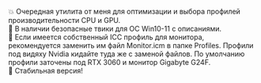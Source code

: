 💥 Очередная утилита от меня для оптимизации и выбора профилей производительности CPU и GPU.<br>
🔸 В наличии безопасные твики для ОС Win10-11 с описаниями.<br>
🔸 Если имеется собственный ICC профиль для монитора, рекомендуется заменить им файл Monitor.icm в папке Profiles. Профили под видяху Nvidia кидайте туда же с заменой файлов. По умолчанию профили заточены под RTX 3060 и монитор Gigabyte G24F.<br>
🔸 Стабильная версия!<br>
